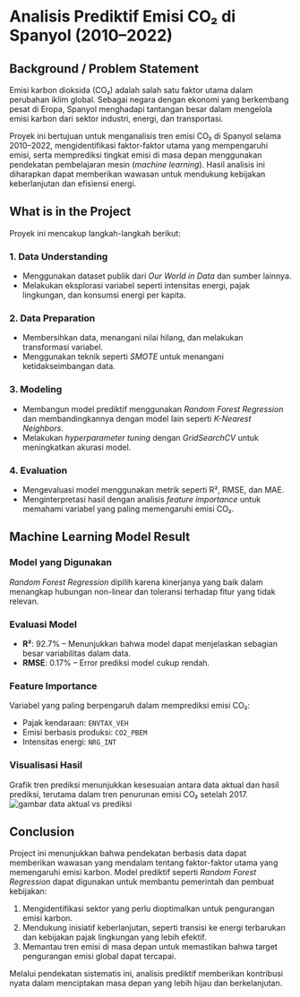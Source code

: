 # Analisis Prediktif Emisi CO₂ di Spanyol (2010–2022)

## Background / Problem Statement
Emisi karbon dioksida (CO₂) adalah salah satu faktor utama dalam perubahan iklim global. Sebagai negara dengan ekonomi yang berkembang pesat di Eropa, Spanyol menghadapi tantangan besar dalam mengelola emisi karbon dari sektor industri, energi, dan transportasi.

Proyek ini bertujuan untuk menganalisis tren emisi CO₂ di Spanyol selama 2010–2022, mengidentifikasi faktor-faktor utama yang mempengaruhi emisi, serta memprediksi tingkat emisi di masa depan menggunakan pendekatan pembelajaran mesin (*machine learning*). Hasil analisis ini diharapkan dapat memberikan wawasan untuk mendukung kebijakan keberlanjutan dan efisiensi energi.

## What is in the Project
Proyek ini mencakup langkah-langkah berikut:

### 1. **Data Understanding**
   - Menggunakan dataset publik dari *Our World in Data* dan sumber lainnya.
   - Melakukan eksplorasi variabel seperti intensitas energi, pajak lingkungan, dan konsumsi energi per kapita.

### 2. **Data Preparation**
   - Membersihkan data, menangani nilai hilang, dan melakukan transformasi variabel.
   - Menggunakan teknik seperti *SMOTE* untuk menangani ketidakseimbangan data.

### 3. **Modeling**
   - Membangun model prediktif menggunakan *Random Forest Regression* dan membandingkannya dengan model lain seperti *K-Nearest Neighbors*.
   - Melakukan *hyperparameter tuning* dengan *GridSearchCV* untuk meningkatkan akurasi model.

### 4. **Evaluation**
   - Mengevaluasi model menggunakan metrik seperti R², RMSE, dan MAE.
   - Menginterpretasi hasil dengan analisis *feature importance* untuk memahami variabel yang paling memengaruhi emisi CO₂.

## Machine Learning Model Result

### Model yang Digunakan
*Random Forest Regression* dipilih karena kinerjanya yang baik dalam menangkap hubungan non-linear dan toleransi terhadap fitur yang tidak relevan.

### Evaluasi Model
- **R²**: 92.7% – Menunjukkan bahwa model dapat menjelaskan sebagian besar variabilitas dalam data.
- **RMSE**: 0.17% – Error prediksi model cukup rendah.
  
### Feature Importance
Variabel yang paling berpengaruh dalam memprediksi emisi CO₂:
  - Pajak kendaraan: `ENVTAX_VEH`
  - Emisi berbasis produksi: `CO2_PBEM`
  - Intensitas energi: `NRG_INT`

### Visualisasi Hasil
Grafik tren prediksi menunjukkan kesesuaian antara data aktual dan hasil prediksi, terutama dalam tren penurunan emisi CO₂ setelah 2017.
![gambar data aktual vs prediksi](https://github.com/user-attachments/assets/a92857f9-c809-4472-bfff-50d8a895a188)


## Conclusion
Project ini menunjukkan bahwa pendekatan berbasis data dapat memberikan wawasan yang mendalam tentang faktor-faktor utama yang memengaruhi emisi karbon. Model prediktif seperti *Random Forest Regression* dapat digunakan untuk membantu pemerintah dan pembuat kebijakan:

1. Mengidentifikasi sektor yang perlu dioptimalkan untuk pengurangan emisi karbon.
2. Mendukung inisiatif keberlanjutan, seperti transisi ke energi terbarukan dan kebijakan pajak lingkungan yang lebih efektif.
3. Memantau tren emisi di masa depan untuk memastikan bahwa target pengurangan emisi global dapat tercapai.

Melalui pendekatan sistematis ini, analisis prediktif memberikan kontribusi nyata dalam menciptakan masa depan yang lebih hijau dan berkelanjutan.



